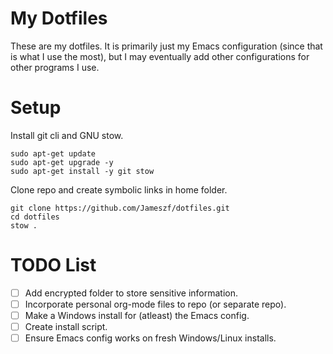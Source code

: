 # My Dotfiles
These are my dotfiles. It is primarily just my Emacs configuration (since that is what I use the most), but I may eventually add other configurations for other programs I use.

# Setup
Install git cli and GNU stow.
```
sudo apt-get update
sudo apt-get upgrade -y
sudo apt-get install -y git stow 
```

Clone repo and create symbolic links in home folder.
```
git clone https://github.com/Jameszf/dotfiles.git
cd dotfiles
stow .
```

# TODO List
 - [ ] Add encrypted folder to store sensitive information.
 - [ ] Incorporate personal org-mode files to repo (or separate repo).
 - [ ] Make a Windows install for (atleast) the Emacs config.
 - [ ] Create install script.
 - [ ] Ensure Emacs config works on fresh Windows/Linux installs.